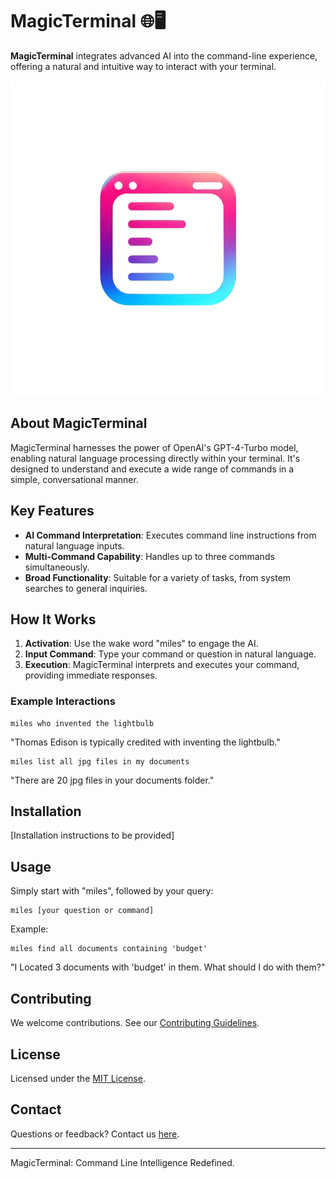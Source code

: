 # MagicTerminal 🌐🖥️

**MagicTerminal** integrates advanced AI into the command-line experience, offering a natural and intuitive way to interact with your terminal.

![MagicTerminal Logo](MagicTerminalIcon.png)

## About MagicTerminal

MagicTerminal harnesses the power of OpenAI's GPT-4-Turbo model, enabling natural language processing directly within your terminal. It's designed to understand and execute a wide range of commands in a simple, conversational manner.

## Key Features

- **AI Command Interpretation**: Executes command line instructions from natural language inputs.
- **Multi-Command Capability**: Handles up to three commands simultaneously.
- **Broad Functionality**: Suitable for a variety of tasks, from system searches to general inquiries.

## How It Works

1. **Activation**: Use the wake word "miles" to engage the AI.
2. **Input Command**: Type your command or question in natural language.
3. **Execution**: MagicTerminal interprets and executes your command, providing immediate responses.

### Example Interactions

```
miles who invented the lightbulb
```
"Thomas Edison is typically credited with inventing the lightbulb."

```
miles list all jpg files in my documents
```
"There are 20 jpg files in your documents folder."

## Installation

[Installation instructions to be provided]

## Usage

Simply start with "miles", followed by your query:

```
miles [your question or command]
```

Example:

```
miles find all documents containing 'budget'
```
"I Located 3 documents with 'budget' in them. What should I do with them?"

## Contributing

We welcome contributions. See our [Contributing Guidelines](LINK_TO_CONTRIBUTING_GUIDELINES).

## License

Licensed under the [MIT License](LINK_TO_LICENSE).

## Contact

Questions or feedback? Contact us [here](LINK_TO_CONTACT_PAGE).

---

MagicTerminal: Command Line Intelligence Redefined.
